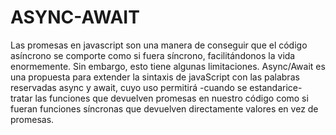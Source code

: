 # ASYNC-AWAIT

Las promesas en javascript son una manera de conseguir que el código asíncrono se comporte como si fuera síncrono, facilitándonos la vida enormemente. Sin embargo, esto tiene algunas limitaciones. Async/Await es una propuesta para extender la sintaxis de javaScript con las palabras reservadas async y await, cuyo uso permitirá -cuando se estandarice- tratar las funciones que devuelven promesas en nuestro código como si fueran funciones síncronas que devuelven directamente valores en vez de promesas.